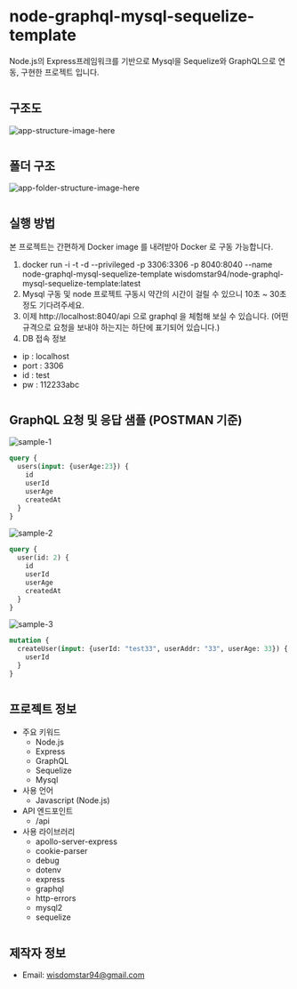 # node-graphql-mysql-sequelize-template
<!-- Some description here-->
Node.js의 Express프레임워크를 기반으로 Mysql을 Sequelize와 GraphQL으로 연동, 구현한 프로젝트 입니다.
#

## 구조도

![app-structure-image-here](./images/structure_diagram.jpg)

#

## 폴더 구조

![app-folder-structure-image-here](./images/folder_structure.jpg)

#

## 실행 방법

본 프로젝트는 간편하게 Docker image 를 내려받아 Docker 로 구동 가능합니다.

1. docker run -i -t -d --privileged -p 3306:3306 -p 8040:8040 --name node-graphql-mysql-sequelize-template wisdomstar94/node-graphql-mysql-sequelize-template:latest
2. Mysql 구동 및 node 프로젝트 구동시 약간의 시간이 걸릴 수 있으니 10초 ~ 30초 정도 기다려주세요.
3. 이제 http://localhost:8040/api 으로 graphql 을 체험해 보실 수 있습니다. (어떤 규격으로 요청을 보내야 하는지는 하단에 표기되어 있습니다.)
4. DB 접속 정보 
- ip : localhost
- port : 3306
- id : test
- pw : 112233abc

#

## GraphQL 요청 및 응답 샘플 (POSTMAN 기준)

![sample-1](./images/sample_1.jpg)
```graphql
query {
  users(input: {userAge:23}) {
    id
    userId
    userAge
    createdAt
  }
}
```

![sample-2](./images/sample_2.jpg)
```graphql
query {
  user(id: 2) {
    id
    userId
    userAge
    createdAt
  }
}
```

![sample-3](./images/sample_3.jpg)
```graphql
mutation {
  createUser(input: {userId: "test33", userAddr: "33", userAge: 33}) {
    userId
  }
}
```

#

## 프로젝트 정보
- 주요 키워드
  - Node.js
  - Express
  - GraphQL
  - Sequelize
  - Mysql  
- 사용 언어
  - Javascript (Node.js)
- API 엔드포인트
  - /api
- 사용 라이브러리
  - apollo-server-express
  - cookie-parser
  - debug
  - dotenv
  - express
  - graphql
  - http-errors
  - mysql2
  - sequelize

#

## 제작자 정보

- Email: wisdomstar94@gmail.com

